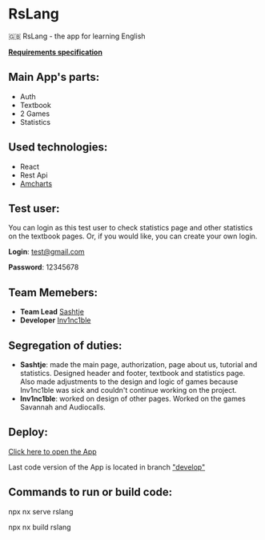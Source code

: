 # RsLang

🇬🇧 RsLang - the app for learning English

[**Requirements specification**](https://github.com/rolling-scopes-school/tasks/blob/master/tasks/stage-2/rs-lang/rslang.md)

## Main App's parts:
- Auth
- Textbook
- 2 Games
- Statistics

## Used technologies:
- React
- Rest Api
- [Amcharts](https://www.amcharts.com/)

## Test user:
You can login as this test user to check statistics page and other statistics on the textbook pages. Or, if you would like, you can create your own login.

**Login**: test@gmail.com

**Password**: 12345678

## Team Memebers:
- **Team Lead** [Sashtje](https://github.com/sashtje)
- **Developer** [Inv1nc1ble](https://github.com/Inv1nc1ble)

## Segregation of duties:
- **Sashtje**: made the main page, authorization, page about us, tutorial and statistics. Designed header and footer, textbook and statistics page. Also made adjustments to the design and logic of games because Inv1nc1ble was sick and couldn't continue working on the project.
- **Inv1nc1ble**: worked on design of other pages. Worked on the games Savannah and Audiocalls.

## Deploy:
[Click here to open the App](https://sashtje.github.io/rslang/)

Last code version of the App is located in branch ["develop"](https://github.com/sashtje/rslang/tree/develop)

## Сommands to run or build code:
npx nx serve rslang

npx nx build rslang
